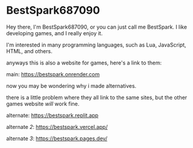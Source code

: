 # BestSpark687090

Hey there, I'm BestSpark687090, or you can just call me BestSpark. I like developing games, and I really enjoy it.

I'm interested in many programming languages, such as Lua, JavaScript, HTML, and others.

anyways this is also a website for games, here's a link to them:

main: https://bestspark.onrender.com

now you may be wondering why i made alternatives.

there is a little problem where they all link to the same sites, but the other games website *will* work fine.

alternate: https://bestspark.replit.app

alternate *2*: https://bestspark.vercel.app/

alternate *3*: https://bestspark.pages.dev/